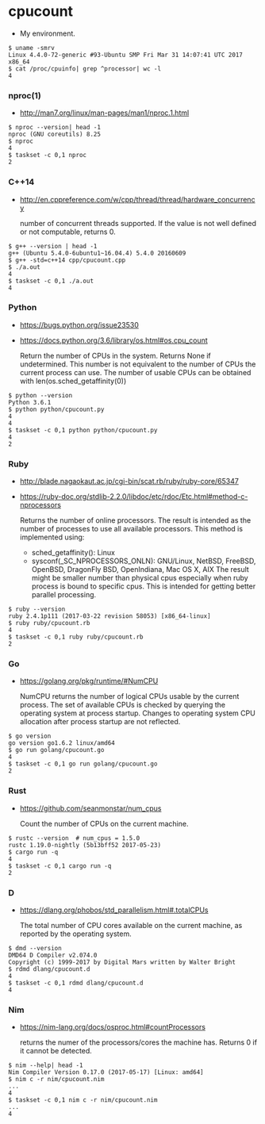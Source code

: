 # cpucount

* My environment.

```console
$ uname -smrv
Linux 4.4.0-72-generic #93-Ubuntu SMP Fri Mar 31 14:07:41 UTC 2017 x86_64
$ cat /proc/cpuinfo| grep ^processor| wc -l
4
```

### nproc(1)

- http://man7.org/linux/man-pages/man1/nproc.1.html

```console
$ nproc --version| head -1
nproc (GNU coreutils) 8.25
$ nproc
4
$ taskset -c 0,1 nproc
2
```

### C++14

- http://en.cppreference.com/w/cpp/thread/thread/hardware_concurrency

    number of concurrent threads supported. If the value is not well defined or not computable, returns 0.

```console
$ g++ --version | head -1
g++ (Ubuntu 5.4.0-6ubuntu1~16.04.4) 5.4.0 20160609
$ g++ -std=c++14 cpp/cpucount.cpp
$ ./a.out
4
$ taskset -c 0,1 ./a.out
4
```

### Python

- https://bugs.python.org/issue23530
- https://docs.python.org/3.6/library/os.html#os.cpu_count

    Return the number of CPUs in the system. Returns None if undetermined.
    This number is not equivalent to the number of CPUs the current process can use.
    The number of usable CPUs can be obtained with len(os.sched_getaffinity(0))

```console
$ python --version
Python 3.6.1
$ python python/cpucount.py
4
4
$ taskset -c 0,1 python python/cpucount.py
4
2
```

### Ruby

- http://blade.nagaokaut.ac.jp/cgi-bin/scat.rb/ruby/ruby-core/65347
- https://ruby-doc.org/stdlib-2.2.0/libdoc/etc/rdoc/Etc.html#method-c-nprocessors

    Returns the number of online processors.
    The result is intended as the number of processes to use all available processors.
    This method is implemented using:
     - sched_getaffinity(): Linux
     - sysconf(_SC_NPROCESSORS_ONLN): GNU/Linux, NetBSD, FreeBSD, OpenBSD, DragonFly BSD, OpenIndiana, Mac OS X, AIX
     The result might be smaller number than physical cpus especially when ruby process is bound to specific cpus.
     This is intended for getting better parallel processing.

```console
$ ruby --version
ruby 2.4.1p111 (2017-03-22 revision 58053) [x86_64-linux]
$ ruby ruby/cpucount.rb
4
$ taskset -c 0,1 ruby ruby/cpucount.rb
2
```

### Go

- https://golang.org/pkg/runtime/#NumCPU

    NumCPU returns the number of logical CPUs usable by the current process.
    The set of available CPUs is checked by querying the operating system at process startup.
    Changes to operating system CPU allocation after process startup are not reflected.

```console
$ go version
go version go1.6.2 linux/amd64
$ go run golang/cpucount.go
4
$ taskset -c 0,1 go run golang/cpucount.go
2
```

### Rust

- https://github.com/seanmonstar/num_cpus

    Count the number of CPUs on the current machine.

```console
$ rustc --version  # num_cpus = 1.5.0
rustc 1.19.0-nightly (5b13bff52 2017-05-23)
$ cargo run -q
4
$ taskset -c 0,1 cargo run -q
2
```

### D

- https://dlang.org/phobos/std_parallelism.html#.totalCPUs

    The total number of CPU cores available on the current machine, as reported by the operating system.

```console
$ dmd --version
DMD64 D Compiler v2.074.0
Copyright (c) 1999-2017 by Digital Mars written by Walter Bright
$ rdmd dlang/cpucount.d
4
$ taskset -c 0,1 rdmd dlang/cpucount.d
4
```

### Nim

- https://nim-lang.org/docs/osproc.html#countProcessors

    returns the numer of the processors/cores the machine has.
    Returns 0 if it cannot be detected.

```console
$ nim --help| head -1
Nim Compiler Version 0.17.0 (2017-05-17) [Linux: amd64]
$ nim c -r nim/cpucount.nim
...
4
$ taskset -c 0,1 nim c -r nim/cpucount.nim
...
4
```
